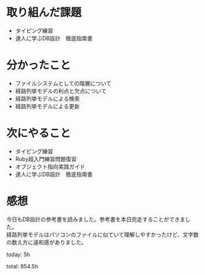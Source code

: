 #  取り組んだ課題
- タイピング練習
- 達人に学ぶDB設計　徹底指南書


# 分かったこと
- ファイルシステムとしての階層について
- 経路列挙モデルの利点と欠点について
- 経路列挙モデルによる検索
- 経路列挙モデルによる更新
  
  
# 次にやること
- タイピング練習
- Ruby超入門練習問題復習
- オブジェクト指向実践ガイド
- 達人に学ぶDB設計　徹底指南書



# 感想
今日もDB設計の参考書を読みました。参考書を本日完走することができました。  
経路列挙モデルはパソコンのファイルに似ていて理解しやすかったけど、文字数の数え方に違和感がありました。


today:  5h

total: 854.5h
